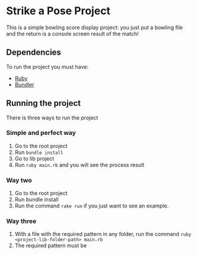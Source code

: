 # Strike a Pose Project
This is a simple bowling score display project: you just put a bowling file and
the return is a console screen result of the match!
## Dependencies
To run the project you must have:
- [Ruby](https://www.ruby-lang.org/en/documentation/installation/)
- [Bundler](https://bundler.io/guides/getting_started.html)
## Running the project
There is three ways to run the project
### Simple and perfect way
1. Go to the root project
2. Run `bundle install`
3. Go to lib project
4. Run `ruby main.rb` and you will see the process result
### Way two
1. Go to the root project
2. Run bundle install
2. Run the command `rake run` if you just want to see an example.

### Way three
1. With a file with the required pattern in any folder, run the command 
`ruby <project-lib-folder-path> main.rb`
2. The required pattern must be <name-in-characteres><tab><valid-score>
